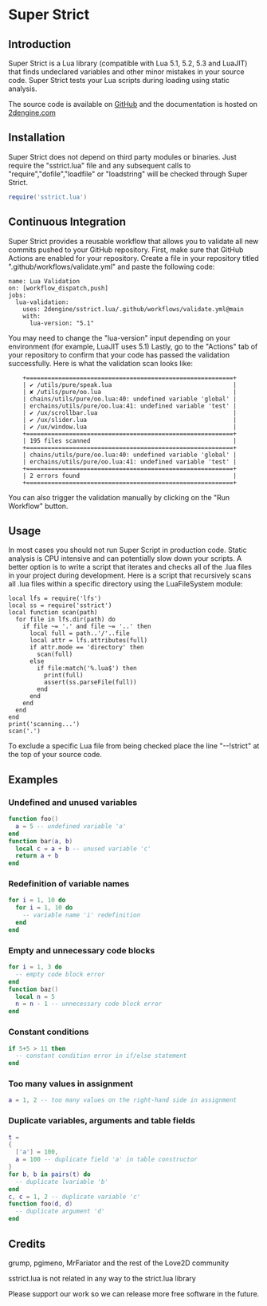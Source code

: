 # Super Strict

## Introduction
Super Strict is a Lua library (compatible with Lua 5.1, 5.2, 5.3 and LuaJIT) that finds undeclared variables and other minor mistakes in your source code.
Super Strict tests your Lua scripts during loading using static analysis.

The source code is available on [GitHub](https://github.com/2dengine/sstrict.lua) and the documentation is hosted on [2dengine.com](https://2dengine.com/doc/sstrict.html)

## Installation
Super Strict does not depend on third party modules or binaries.
Just require the "sstrict.lua" file and any subsequent calls to "require","dofile","loadfile" or "loadstring" will be checked through Super Strict.
```Lua
require('sstrict.lua')
```

## Continuous Integration
Super Strict provides a reusable workflow that allows you to validate all new commits pushed to your GitHub repository.
First, make sure that GitHub Actions are enabled for your repository.
Create a file in your repository titled ".github/workflows/validate.yml" and paste the following code:
```
name: Lua Validation
on: [workflow_dispatch,push]
jobs:
  lua-validation:
    uses: 2dengine/sstrict.lua/.github/workflows/validate.yml@main
    with:
      lua-version: "5.1"
```
You may need to change the "lua-version" input depending on your environment (for example, LuaJIT uses 5.1)
Lastly, go to the "Actions" tab of your repository to confirm that your code has passed the validation successfully.
Here is what the validation scan looks like:
```
	+==========================================================+
	| ✔ /utils/pure/speak.lua                                  |
	| ✘ /utils/pure/oo.lua                                     |
	| chains/utils/pure/oo.lua:40: undefined variable 'global' |
	| erchains/utils/pure/oo.lua:41: undefined variable 'test' |
	| ✔ /ux/scrollbar.lua                                      |
	| ✔ /ux/slider.lua                                         |
	| ✔ /ux/window.lua                                         |
	+==========================================================+
	| 195 files scanned                                        |
	+==========================================================+
	| chains/utils/pure/oo.lua:40: undefined variable 'global' |
	| erchains/utils/pure/oo.lua:41: undefined variable 'test' |
	+==========================================================+
	| 2 errors found                                           |
	+==========================================================+
```
You can also trigger the validation manually by clicking on the "Run Workflow" button.

## Usage
In most cases you should not run Super Script in production code.
Static analysis is CPU intensive and can potentially slow down your scripts.
A better option is to write a script that iterates and checks all of the .lua files in your project during development.
Here is a script that recursively scans all .lua files within a specific directory using the LuaFileSystem module:

```
local lfs = require('lfs')
local ss = require('sstrict')
local function scan(path)
  for file in lfs.dir(path) do
    if file ~= '.' and file ~= '..' then
      local full = path..'/'..file
      local attr = lfs.attributes(full)
      if attr.mode == 'directory' then
        scan(full)
      else
        if file:match('%.lua$') then
          print(full)
          assert(ss.parseFile(full))
        end
      end
    end
  end
end
print('scanning...')
scan('.')
```
To exclude a specific Lua file from being checked place the line "--!strict" at the top of your source code.

## Examples

### Undefined and unused variables
```Lua
function foo()
  a = 5 -- undefined variable 'a'
end
function bar(a, b)
  local c = a + b -- unused variable 'c'
  return a + b
end
```

### Redefinition of variable names
```Lua
for i = 1, 10 do
  for i = 1, 10 do
    -- variable name 'i' redefinition
  end
end
```

### Empty and unnecessary code blocks
```Lua
for i = 1, 3 do
  -- empty code block error
end
function baz()
  local n = 5
  n = n - 1 -- unnecessary code block error
end
```

### Constant conditions
```Lua
if 5+5 > 11 then
  -- constant condition error in if/else statement
end
```

### Too many values in assignment
```Lua
a = 1, 2 -- too many values on the right-hand side in assignment
```

### Duplicate variables, arguments and table fields
```Lua
t =
{ 
  ['a'] = 100,
  a = 100 -- duplicate field 'a' in table constructor
}
for b, b in pairs(t) do
  -- duplicate lvariable 'b'
end
c, c = 1, 2 -- duplicate variable 'c'
function foo(d, d)
  -- duplicate argument 'd'
end
```

## Credits
grump, pgimeno, MrFariator and the rest of the Love2D community

sstrict.lua is not related in any way to the strict.lua library

Please support our work so we can release more free software in the future.